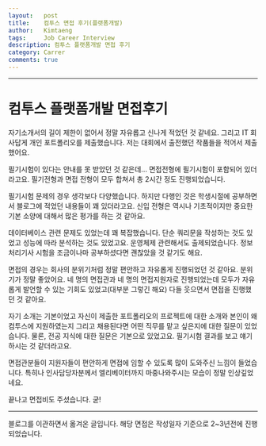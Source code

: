 ```yaml
---
layout:   post
title:    컴투스 면접 후기(플랫폼개발) 
author:   Kimtaeng
tags: 	  Job Career Interview
description: 컴투스 플랫폼개발 면접 후기
category: Carrer
comments: true
---
```


<hr/>

# 컴투스 플랫폼개발 면접후기

자기소개서의 길이 제한이 없어서 정말 자유롭고 신나게 적었던 것 같네요.
그리고 IT 회사답게 개인 포트폴리오를 제출했습니다. 저는 대회에서 출전했던 작품들을 적어서 제출했어요.

필기시험이 있다는 안내를 못 받았던 것 같은데... 면접전형에 필기시험이 포함되어 있더라고요.
필기전형과 면접 전형이 모두 합쳐서 총 2시간 정도 진행되었습니다.

필기시험 문제의 경우 생각보다 다양했습니다. 하지만 다행인 것은 학생시절에 공부하면서 블로그에 적었던 내용들이 꽤 있더라고요.
신입 전형은 역시나 기초적이지만 중요한 기본 소양에 대해서 많은 평가를 하는 것 같아요.

데이터베이스 관련 문제도 있었는데 꽤 복잡했습니다. 단순 쿼리문을 작성하는 것도 있었고 성능에 따라 분석하는 것도 있었고요.
운영체제 관련해서도 출제되었습니다. 정보처리기사 시험을 조금이나마 공부하셨다면 괜찮았을 것 같기도 해요.

면접의 경우는 회사의 분위기처럼 정말 편안하고 자유롭게 진행되었던 것 같아요.
분위기가 정말 좋았어요. 네 명의 면접관과 네 명의 면접지원자로 진행되었는데
모두가 자유롭게 발언할 수 있는 기회도 있었고(대부분 그렇긴 해요) 다들 웃으면서 면접을 진행했던 것 같아요.

자기 소개는 기본이었고 자신이 제출한 포트폴리오의 프로젝트에 대한 소개와 본인이 왜 컴투스에 지원하였는지
그리고 채용된다면 어떤 직무를 맡고 싶은지에 대한 질문이 있었습니다.
물론, 전공 지식에 대한 질문은 기본으로 있었고요. 필기시험 결과를 보고 얘기하시는 것 같더라고요.

면접관분들이 지원자들이 편안하게 면접에 임할 수 있도록 많이 도와주신 느낌이 들었습니다.
특히나 인사담당자분께서 엘리베이터까지 마중나와주시는 모습이 정말 인상깊었네요.

끝나고 면접비도 주셨습니다. 굳!

<hr/>

<div class="post_caption">블로그를 이관하면서 옮겨온 글입니다. 해당 면접은 작성일자 기준으로 2~3년전에 진행되었습니다.</div> 